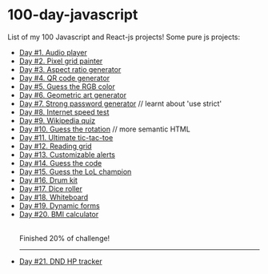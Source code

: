 # 100-day-javascript
List of my 100 Javascript and React-js projects!
Some pure js projects:
<ul>
  <li><a href="https://www.github.com/grigoryan-m/music-player.git">Day #1. Audio player</a></li>
  <li><a href="https://www.github.com/grigoryan-m/pixel-grid.git">Day #2. Pixel grid painter</a></li>
  <li><a href="https://www.github.com/grigoryan-m/aspect-ratio.git">Day #3. Aspect ratio generator</a></li>
  <li><a href="https://www.github.com/grigoryan-m/qr-codes.git">Day #4. QR code generator</a></li>
  <li><a href="https://www.github.com/grigoryan-m/color-guess.git">Day #5. Guess the RGB color</a></li>
  <li><a href="https://www.github.com/grigoryan-m/geometric-art.git">Day #6. Geometric art generator</a></li>
  <li><a href="https://www.github.com/grigoryan-m/password-generator.git">Day #7. Strong password generator</a> // learnt about 'use strict'</li>
  <li><a href="https://www.github.com/grigoryan-m/internet-speed-test.git">Day #8. Internet speed test</a></li>
  <li><a href="https://www.github.com/grigoryan-m/wikipedia-quiz.git">Day #9. Wikipedia quiz</a></li>
  <li><a href="https://www.github.com/grigoryan-m/guess-rotation.git">Day #10. Guess the rotation</a> // more semantic HTML</li>
  <li><a href="https://www.github.com/grigoryan-m/ultimate-tic-tac-toe.git">Day #11. Ultimate tic-tac-toe</a></li>
  <li><a href="https://www.github.com/grigoryan-m/reading-grid.git">Day #12. Reading grid</a></li>
  <li><a href="https://www.github.com/grigoryan-m/customizable-alerts.git">Day #13. Customizable alerts</a></li>
  <li><a href="https://www.github.com/grigoryan-m/guess-the-code.git">Day #14. Guess the code</a></li>
  <li><a href="https://www.github.com/grigoryan-m/guess-the-champion.git">Day #15. Guess the LoL champion</a></li>
  <li><a href="https://www.github.com/grigoryan-m/drum-kit.git">Day #16. Drum kit</a></li>
  <li><a href="https://www.github.com/grigoryan-m/dnd-dice-roller.git">Day #17. Dice roller</a></li>
  <li><a href="https://www.github.com/grigoryan-m/whiteboard.git">Day #18. Whiteboard</a></li>
  <li><a href="https://www.github.com/grigoryan-m/dynamic-forms.git">Day #19. Dynamic forms</a></li>
  <li><a href="https://www.github.com/grigoryan-m/bmi-calculator.git">Day #20. BMI calculator</a></li>
  <br/>
  
  Finished 20% of challenge!
  <hr/>
  <li><a href="https://www.github.com/grigoryan-m/dnd-hp-tracker.git">Day #21. DND HP tracker</a></li>
</ul>

